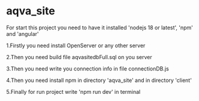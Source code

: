 # aqva_site

For start this project you need to have it installed 'nodejs 18 or latest', 'npm' and 'angular'

1.Firstly you need install OpenServer or any other server

2.Then you need build file aqvasitedbFull.sql on you server

3.Then you need write you connection info in file connectionDB.js

4.Then you need install npm in directory 'aqva_site' and in directory 'client'

5.Finally for run project write 'npm run dev' in terminal
